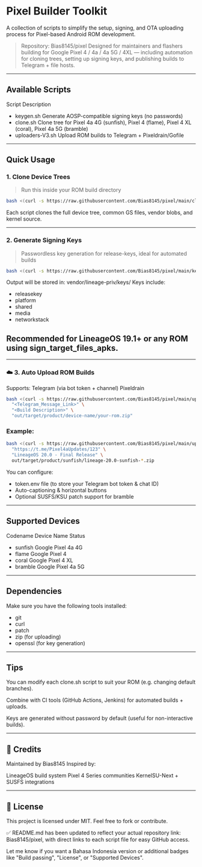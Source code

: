 # Pixel Builder Toolkit

A collection of scripts to simplify the setup, signing, and OTA uploading process for Pixel-based Android ROM development.

> Repository: Bias8145/pixel
Designed for maintainers and flashers building for Google Pixel 4 / 4a / 4a 5G / 4XL — including automation for cloning trees, setting up signing keys, and publishing builds to Telegram + file hosts.

---

## Available Scripts

Script	Description
- keygen.sh	Generate AOSP-compatible signing keys (no passwords)
- clone.sh Clone tree for Pixel 4a 4G (sunfish), Pixel 4 (flame), Pixel 4 XL (coral), Pixel 4a 5G (bramble)
- uploaders-V3.sh	Upload ROM builds to Telegram + Pixeldrain/Gofile



---

## Quick Usage
### 1. Clone Device Trees
> Run this inside your ROM build directory
```bash
bash <(curl -s https://raw.githubusercontent.com/Bias8145/pixel/main/clone.sh)
```
Each script clones the full device tree, common GS files, vendor blobs, and kernel source.

---

### 2. Generate Signing Keys
> Passwordless key generation for release-keys, ideal for automated builds
```bash
bash <(curl -s https://raw.githubusercontent.com/Bias8145/pixel/main/keygen.sh)
```

Output will be stored in:
vendor/lineage-priv/keys/
Keys include:
- releasekey
- platform
- shared
- media
- networkstack


## Recommended for LineageOS 19.1+ or any ROM using sign_target_files_apks.

---

### ☁️ 3. Auto Upload ROM Builds
Supports:
Telegram (via bot token + channel)
Pixeldrain
```bash
bash <(curl -s https://raw.githubusercontent.com/Bias8145/pixel/main/uploaders-V3.sh) \
  "<Telegram_Message_Link>" \
  "<Build Description>" \
  "out/target/product/device-name/your-rom.zip"
```
### Example:
```bash
bash <(curl -s https://raw.githubusercontent.com/Bias8145/pixel/main/uploaders-V3.sh) \
  "https://t.me/Pixel4aUpdates/123" \
  "LineageOS 20.0 - Final Release" \
  out/target/product/sunfish/lineage-20.0-sunfish-*.zip
```
You can configure:
- token.env file (to store your Telegram bot token & chat ID)
- Auto-captioning & horizontal buttons
- Optional SUSFS/KSU patch support for bramble

---

## Supported Devices

Codename	Device Name	Status

- sunfish	Google Pixel 4a 4G
- flame	Google Pixel 4
- coral	Google Pixel 4 XL
- bramble	Google Pixel 4a 5G

---

## Dependencies

Make sure you have the following tools installed:
- git
- curl
- patch
- zip (for uploading)
- openssl (for key generation)

---

## Tips

You can modify each clone.sh script to suit your ROM (e.g. changing default branches).

Combine with CI tools (GitHub Actions, Jenkins) for automated builds + uploads.

Keys are generated without password by default (useful for non-interactive builds).



---

## 📣 Credits

Maintained by Bias8145
Inspired by:

LineageOS build system
Pixel 4 Series communities
KernelSU-Next + SUSFS integrations

---

## 📄 License

This project is licensed under MIT. Feel free to fork or contribute.

✅ README.md has been updated to reflect your actual repository link: Bias8145/pixel, with direct links to each script file for easy GitHub access.

Let me know if you want a Bahasa Indonesia version or additional badges like "Build passing", "License", or "Supported Devices".
